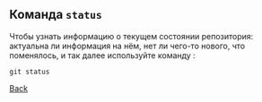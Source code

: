 ## Команда `status`

Чтобы узнать информацию о текущем состоянии репозитория: актуальна ли информация на нём, нет ли чего-то нового, что поменялось, и так далее используйте команду : 
```bash~
git status
```

[Back](readme.md)